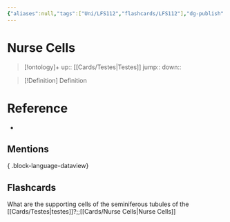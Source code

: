 ```yaml
---
{"aliases":null,"tags":["Uni/LFS112","flashcards/LFS112"],"dg-publish":true,"permalink":"/cards/nurse-cells/","dgPassFrontmatter":true}
---
```


# Nurse Cells

> [!ontology]+
> up:: [[Cards/Testes\|Testes]]
> jump:: 
> down:: 

> [!Definition] Definition

# Reference

- 

## Mentions


{ .block-language-dataview}

## Flashcards

What are the supporting cells of the seminiferous tubules of the [[Cards/Testes\|testes]]?;;[[Cards/Nurse Cells\|Nurse Cells]]
<!--SR:!2023-10-23,2,150-->